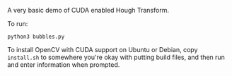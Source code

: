A very basic demo of CUDA enabled Hough Transform.

To run:

`python3 bubbles.py`

To install OpenCV with CUDA support on Ubuntu or Debian, copy `install.sh` to somewhere you're okay with putting build files, and then run and enter information when prompted.

